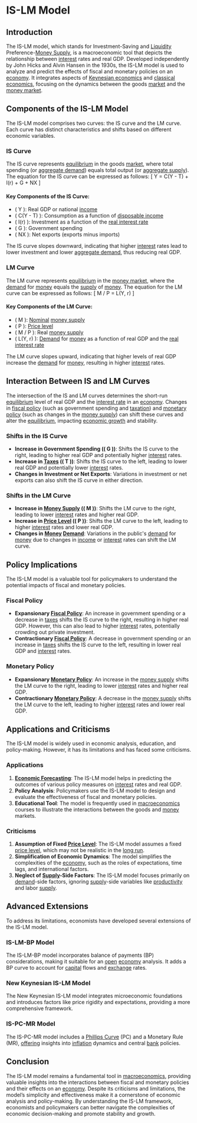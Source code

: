 # IS-LM Model

## Introduction

The IS-LM model, which stands for Investment-Saving and [Liquidity](../l/liquidity.md) Preference-[Money Supply](../m/money_supply.md), is a macroeconomic tool that depicts the relationship between [interest](../i/interest.md) rates and real GDP. Developed independently by John Hicks and Alvin Hansen in the 1930s, the IS-LM model is used to analyze and predict the effects of fiscal and monetary policies on an [economy](../e/economy.md). It integrates aspects of [Keynesian economics](../k/keynesian_economics_in_trading.md) and [classical economics](../c/classical_economics.md), focusing on the dynamics between the goods [market](../m/market.md) and the [money market](../m/money_market.md).

## Components of the IS-LM Model

The IS-LM model comprises two curves: the IS curve and the LM curve. Each curve has distinct characteristics and shifts based on different economic variables.

### IS Curve

The IS curve represents [equilibrium](../e/equilibrium.md) in the goods [market](../m/market.md), where total spending (or [aggregate demand](../a/aggregate_demand.md)) equals total output (or [aggregate supply](../a/aggregate_supply.md)). The equation for the IS curve can be expressed as follows:
\[ Y = C(Y - T) + I(r) + G + NX \]

#### Key Components of the IS Curve:
- \( Y \): Real GDP or national [income](../i/income.md)
- \( C(Y - T) \): Consumption as a function of [disposable income](../d/disposable_income.md)
- \( I(r) \): Investment as a function of the [real interest rate](../r/real_interest_rate.md)
- \( G \): Government spending
- \( NX \): Net exports (exports minus imports)

The IS curve slopes downward, indicating that higher [interest](../i/interest.md) rates lead to lower investment and lower [aggregate demand](../a/aggregate_demand.md), thus reducing real GDP.

### LM Curve

The LM curve represents [equilibrium](../e/equilibrium.md) in the [money market](../m/money_market.md), where the [demand](../d/demand.md) for [money](../m/money.md) equals the [supply](../s/supply.md) of [money](../m/money.md). The equation for the LM curve can be expressed as follows:
\[ M / P = L(Y, r) \]

#### Key Components of the LM Curve:
- \( M \): [Nominal](../n/nominal.md) [money supply](../m/money_supply.md)
- \( P \): [Price level](../p/price_level.md)
- \( M / P \): Real [money supply](../m/money_supply.md)
- \( L(Y, r) \): [Demand](../d/demand.md) for [money](../m/money.md) as a function of real GDP and the [real interest rate](../r/real_interest_rate.md)

The LM curve slopes upward, indicating that higher levels of real GDP increase the [demand](../d/demand.md) for [money](../m/money.md), resulting in higher [interest](../i/interest.md) rates.

## Interaction Between IS and LM Curves

The intersection of the IS and LM curves determines the short-run [equilibrium](../e/equilibrium.md) level of real GDP and the [interest rate](../i/interest_rate.md) in an [economy](../e/economy.md). Changes in [fiscal policy](../f/fiscal_policy.md) (such as government spending and [taxation](../t/taxation.md)) and [monetary policy](../m/monetary_policy.md) (such as changes in the [money supply](../m/money_supply.md)) can shift these curves and alter the [equilibrium](../e/equilibrium.md), impacting [economic growth](../e/economic_growth.md) and stability.

### Shifts in the IS Curve

- **Increase in Government Spending (\( G \))**: Shifts the IS curve to the right, leading to higher real GDP and potentially higher [interest](../i/interest.md) rates.
- **Increase in [Taxes](../t/taxes.md) (\( T \))**: Shifts the IS curve to the left, leading to lower real GDP and potentially lower [interest](../i/interest.md) rates.
- **Changes in Investment or Net Exports**: Variations in investment or net exports can also shift the IS curve in either direction.

### Shifts in the LM Curve

- **Increase in [Money Supply](../m/money_supply.md) (\( M \))**: Shifts the LM curve to the right, leading to lower [interest](../i/interest.md) rates and higher real GDP.
- **Increase in [Price Level](../p/price_level.md) (\( P \))**: Shifts the LM curve to the left, leading to higher [interest](../i/interest.md) rates and lower real GDP.
- **Changes in [Money](../m/money.md) [Demand](../d/demand.md)**: Variations in the public's [demand](../d/demand.md) for [money](../m/money.md) due to changes in [income](../i/income.md) or [interest](../i/interest.md) rates can shift the LM curve.

## Policy Implications

The IS-LM model is a valuable tool for policymakers to understand the potential impacts of fiscal and monetary policies.

### Fiscal Policy

- **Expansionary [Fiscal Policy](../f/fiscal_policy.md)**: An increase in government spending or a decrease in [taxes](../t/taxes.md) shifts the IS curve to the right, resulting in higher real GDP. However, this can also lead to higher [interest](../i/interest.md) rates, potentially crowding out private investment.
- **Contractionary [Fiscal Policy](../f/fiscal_policy.md)**: A decrease in government spending or an increase in [taxes](../t/taxes.md) shifts the IS curve to the left, resulting in lower real GDP and [interest](../i/interest.md) rates.

### Monetary Policy

- **Expansionary [Monetary Policy](../m/monetary_policy.md)**: An increase in the [money supply](../m/money_supply.md) shifts the LM curve to the right, leading to lower [interest](../i/interest.md) rates and higher real GDP.
- **Contractionary [Monetary Policy](../m/monetary_policy.md)**: A decrease in the [money supply](../m/money_supply.md) shifts the LM curve to the left, leading to higher [interest](../i/interest.md) rates and lower real GDP.

## Applications and Criticisms

The IS-LM model is widely used in economic analysis, education, and policy-making. However, it has its limitations and has faced some criticisms.

### Applications

1. **[Economic Forecasting](../e/economic_forecasting.md)**: The IS-LM model helps in predicting the outcomes of various policy measures on [interest](../i/interest.md) rates and real GDP.
2. **Policy Analysis**: Policymakers use the IS-LM model to design and evaluate the effectiveness of fiscal and monetary policies.
3. **Educational Tool**: The model is frequently used in [macroeconomics](../m/macroeconomics.md) courses to illustrate the interactions between the goods and [money](../m/money.md) markets.

### Criticisms

1. **Assumption of Fixed [Price Level](../p/price_level.md)**: The IS-LM model assumes a fixed [price level](../p/price_level.md), which may not be realistic in the [long run](../l/long_run.md).
2. **Simplification of Economic Dynamics**: The model simplifies the complexities of the [economy](../e/economy.md), such as the roles of expectations, time lags, and international factors.
3. **Neglect of [Supply](../s/supply.md)-Side Factors**: The IS-LM model focuses primarily on [demand](../d/demand.md)-side factors, ignoring [supply](../s/supply.md)-side variables like [productivity](../p/productivity.md) and labor [supply](../s/supply.md).

## Advanced Extensions

To address its limitations, economists have developed several extensions of the IS-LM model. 

### IS-LM-BP Model

The IS-LM-BP model incorporates balance of payments (BP) considerations, making it suitable for an [open](../o/open.md) [economy](../e/economy.md) analysis. It adds a BP curve to account for [capital](../c/capital.md) flows and [exchange](../e/exchange.md) rates.

### New Keynesian IS-LM Model

The New Keynesian IS-LM model integrates microeconomic foundations and introduces factors like price rigidity and expectations, providing a more comprehensive framework.

### IS-PC-MR Model

The IS-PC-MR model includes a [Phillips Curve](../p/phillips_curve.md) (PC) and a Monetary Rule (MR), [offering](../o/offering.md) insights into [inflation](../i/inflation.md) dynamics and central [bank](../b/bank.md) policies.

## Conclusion

The IS-LM model remains a fundamental tool in [macroeconomics](../m/macroeconomics.md), providing valuable insights into the interactions between fiscal and monetary policies and their effects on an [economy](../e/economy.md). Despite its criticisms and limitations, the model’s simplicity and effectiveness make it a cornerstone of economic analysis and policy-making. By understanding the IS-LM framework, economists and policymakers can better navigate the complexities of economic decision-making and promote stability and growth.